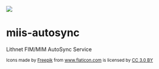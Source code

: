![](https://github.com/lithnet/miis-autosync/wiki/images/change-sync.png)
# miis-autosync 
Lithnet FIM/MIM AutoSync Service










<sub>Icons made by <a href="http://www.freepik.com" title="Freepik">Freepik</a> from <a href="http://www.flaticon.com" title="Flaticon">www.flaticon.com</a> is licensed by <a href="http://creativecommons.org/licenses/by/3.0/" title="Creative Commons BY 3.0" target="_blank">CC 3.0 BY</a></sub>

